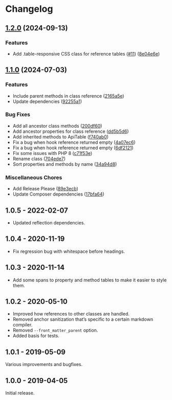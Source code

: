 # Changelog

## [1.2.0](https://github.com/timber/teak/compare/v1.1.0...v1.2.0) (2024-09-13)


### Features

* Add .table-responsive CSS class for reference tables ([#11](https://github.com/timber/teak/issues/11)) ([8e04e6e](https://github.com/timber/teak/commit/8e04e6e7da966c22a7a2706b649309f6a961bce2))

## [1.1.0](https://github.com/timber/teak/compare/1.0.6...v1.1.0) (2024-07-03)


### Features

* Include parent methods in class reference ([2165a5e](https://github.com/timber/teak/commit/2165a5e928dfc16405eb53a2e430927b773cc723))
* Update dependencies ([92255a1](https://github.com/timber/teak/commit/92255a1bc9e69aabb0004ebb12d3bad606ee4f98))


### Bug Fixes

* Add all ancestor class methods ([200df60](https://github.com/timber/teak/commit/200df60a4396e797ff041996d09c26c606f1267b))
* Add ancestor properties for class reference ([dd5b5d6](https://github.com/timber/teak/commit/dd5b5d6c4d0074b83b559c924e87ca57aa07281d))
* Add inherited methods to ApiTable ([f740ab0](https://github.com/timber/teak/commit/f740ab0844463038ee9b4b084c8960bda8384547))
* Fix a bug when hook reference returned empty ([4a07ec6](https://github.com/timber/teak/commit/4a07ec6cac054d3c5c91e24c92fbf7c10bc78f8e))
* Fix a bug when hook reference returned empty ([6df2121](https://github.com/timber/teak/commit/6df2121c69e36b5c54210008e6688653f144d021))
* Fix some issues with PHP 8 ([c71f53e](https://github.com/timber/teak/commit/c71f53ed56bb8d02ff6468becc23a283fc89076a))
* Rename class ([704ede7](https://github.com/timber/teak/commit/704ede7fc49142aa92f7a0079c77a9e35c0e1dd3))
* Sort properties and methods by name ([34a94d8](https://github.com/timber/teak/commit/34a94d8a0d1572a499bf441ef3ac86b96e760cf9))


### Miscellaneous Chores

* Add Release Please ([89e3ecb](https://github.com/timber/teak/commit/89e3ecb754c6d99bba4a4cadbe4edd97b67e6709))
* Update Composer dependencies ([17bfa64](https://github.com/timber/teak/commit/17bfa64a01ff1aee97f251130634d018aae45bb3))

## 1.0.5 - 2022-02-07

- Updated reflection dependencies.

## 1.0.4 - 2020-11-19

- Fix regression bug with whitespace before headings.

## 1.0.3 - 2020-11-14

- Add some spans to property and method tables to make it easier to style them.

## 1.0.2 - 2020-05-10

- Improved how references to other classes are handled.
- Removed anchor sanitization that’s specific to a certain markdown compiler.
- Removed `--front_matter_parent` option.
- Added basis for tests.

## 1.0.1 - 2019-05-09

Various improvements and bugfixes.

## 1.0.0 - 2019-04-05

Initial release.
